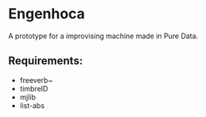 # Engenhoca

A prototype for a improvising machine made in Pure Data.

## Requirements:
* freeverb~
* timbreID
* mjlib
* list-abs
